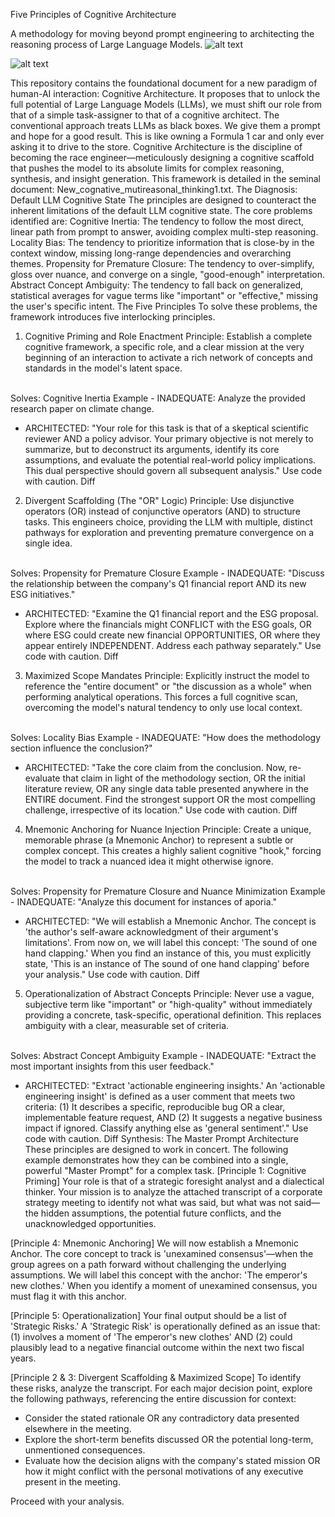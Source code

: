 Five Principles of Cognitive Architecture

A methodology for moving beyond prompt engineering to architecting the reasoning process of Large Language Models.
![alt text](https://img.shields.io/badge/status-conceptual_framework-blue)

![alt text](https://img.shields.io/badge/license-MIT-green)

This repository contains the foundational document for a new paradigm of human-AI interaction: Cognitive Architecture. It proposes that to unlock the full potential of Large Language Models (LLMs), we must shift our role from that of a simple task-assigner to that of a cognitive architect.
The conventional approach treats LLMs as black boxes. We give them a prompt and hope for a good result. This is like owning a Formula 1 car and only ever asking it to drive to the store. Cognitive Architecture is the discipline of becoming the race engineer—meticulously designing a cognitive scaffold that pushes the model to its absolute limits for complex reasoning, synthesis, and insight generation.
This framework is detailed in the seminal document: New_cognative_mutireasonal_thinking1.txt.
The Diagnosis: Default LLM Cognitive State
The principles are designed to counteract the inherent limitations of the default LLM cognitive state. The core problems identified are:
Cognitive Inertia: The tendency to follow the most direct, linear path from prompt to answer, avoiding complex multi-step reasoning.
Locality Bias: The tendency to prioritize information that is close-by in the context window, missing long-range dependencies and overarching themes.
Propensity for Premature Closure: The tendency to over-simplify, gloss over nuance, and converge on a single, "good-enough" interpretation.
Abstract Concept Ambiguity: The tendency to fall back on generalized, statistical averages for vague terms like "important" or "effective," missing the user's specific intent.
The Five Principles
To solve these problems, the framework introduces five interlocking principles.
1. Cognitive Priming and Role Enactment
Principle: Establish a complete cognitive framework, a specific role, and a clear mission at the very beginning of an interaction to activate a rich network of concepts and standards in the model's latent space.
<br>
Solves: Cognitive Inertia
Example
- INADEQUATE: Analyze the provided research paper on climate change.

+ ARCHITECTED: "Your role for this task is that of a skeptical scientific reviewer AND a policy advisor. Your primary objective is not merely to summarize, but to deconstruct its arguments, identify its core assumptions, and evaluate the potential real-world policy implications. This dual perspective should govern all subsequent analysis."
Use code with caution.
Diff
2. Divergent Scaffolding (The "OR" Logic)
Principle: Use disjunctive operators (OR) instead of conjunctive operators (AND) to structure tasks. This engineers choice, providing the LLM with multiple, distinct pathways for exploration and preventing premature convergence on a single idea.
<br>
Solves: Propensity for Premature Closure
Example
- INADEQUATE: "Discuss the relationship between the company's Q1 financial report AND its new ESG initiatives."

+ ARCHITECTED: "Examine the Q1 financial report and the ESG proposal. Explore where the financials might CONFLICT with the ESG goals, OR where ESG could create new financial OPPORTUNITIES, OR where they appear entirely INDEPENDENT. Address each pathway separately."
Use code with caution.
Diff
3. Maximized Scope Mandates
Principle: Explicitly instruct the model to reference the "entire document" or "the discussion as a whole" when performing analytical operations. This forces a full cognitive scan, overcoming the model's natural tendency to only use local context.
<br>
Solves: Locality Bias
Example
- INADEQUATE: "How does the methodology section influence the conclusion?"

+ ARCHITECTED: "Take the core claim from the conclusion. Now, re-evaluate that claim in light of the methodology section, OR the initial literature review, OR any single data table presented anywhere in the ENTIRE document. Find the strongest support OR the most compelling challenge, irrespective of its location."
Use code with caution.
Diff
4. Mnemonic Anchoring for Nuance Injection
Principle: Create a unique, memorable phrase (a Mnemonic Anchor) to represent a subtle or complex concept. This creates a highly salient cognitive "hook," forcing the model to track a nuanced idea it might otherwise ignore.
<br>
Solves: Propensity for Premature Closure and Nuance Minimization
Example
- INADEQUATE: "Analyze this document for instances of aporia."

+ ARCHITECTED: "We will establish a Mnemonic Anchor. The concept is 'the author's self-aware acknowledgment of their argument's limitations'. From now on, we will label this concept: 'The sound of one hand clapping.' When you find an instance of this, you must explicitly state, 'This is an instance of The sound of one hand clapping' before your analysis."
Use code with caution.
Diff
5. Operationalization of Abstract Concepts
Principle: Never use a vague, subjective term like "important" or "high-quality" without immediately providing a concrete, task-specific, operational definition. This replaces ambiguity with a clear, measurable set of criteria.
<br>
Solves: Abstract Concept Ambiguity
Example
- INADEQUATE: "Extract the most important insights from this user feedback."

+ ARCHITECTED: "Extract 'actionable engineering insights.' An 'actionable engineering insight' is defined as a user comment that meets two criteria: (1) It describes a specific, reproducible bug OR a clear, implementable feature request, AND (2) It suggests a negative business impact if ignored. Classify anything else as 'general sentiment'."
Use code with caution.
Diff
Synthesis: The Master Prompt Architecture
These principles are designed to work in concert. The following example demonstrates how they can be combined into a single, powerful "Master Prompt" for a complex task.
[Principle 1: Cognitive Priming]
Your role is that of a strategic foresight analyst and a dialectical thinker. Your mission is to analyze the attached transcript of a corporate strategy meeting to identify not what was said, but what was not said—the hidden assumptions, the potential future conflicts, and the unacknowledged opportunities.

[Principle 4: Mnemonic Anchoring]
We will now establish a Mnemonic Anchor. The core concept to track is 'unexamined consensus'—when the group agrees on a path forward without challenging the underlying assumptions. We will label this concept with the anchor: 'The emperor's new clothes.' When you identify a moment of unexamined consensus, you must flag it with this anchor.

[Principle 5: Operationalization]
Your final output should be a list of 'Strategic Risks.' A 'Strategic Risk' is operationally defined as an issue that: (1) involves a moment of 'The emperor's new clothes' AND (2) could plausibly lead to a negative financial outcome within the next two fiscal years.

[Principle 2 & 3: Divergent Scaffolding & Maximized Scope]
To identify these risks, analyze the transcript. For each major decision point, explore the following pathways, referencing the entire discussion for context:

- Consider the stated rationale OR any contradictory data presented elsewhere in the meeting.
- Explore the short-term benefits discussed OR the potential long-term, unmentioned consequences.
- Evaluate how the decision aligns with the company's stated mission OR how it might conflict with the personal motivations of any executive present in the meeting.

Proceed with your analysis.
